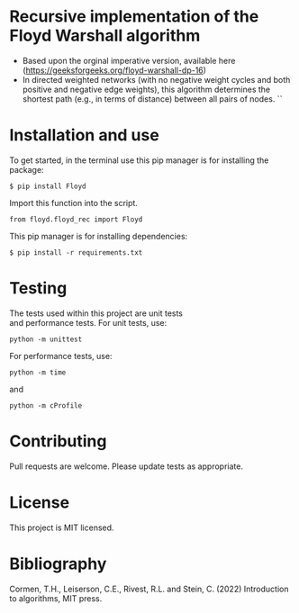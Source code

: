 # Recursive implementation of the Floyd Warshall algorithm  
+ Based upon the orginal imperative version, available here (https://geeksforgeeks.org/floyd-warshall-dp-16)
+ In directed weighted networks (with no negative weight cycles and both positive and negative edge weights), this algorithm determines the shortest path (e.g., in terms of distance) between all pairs of nodes.
``
# Installation and use 
To get started, in the terminal use
this pip manager is for installing the package:
```
$ pip install Floyd
```
Import this function into the script.
```
from floyd.floyd_rec import Floyd
```
This pip manager is for installing dependencies:
```
$ pip install -r requirements.txt
```
# Testing
The tests used within this project are unit tests    
and performance tests. For unit tests, use:
```
python -m unittest 
``` 
For performance tests, use:
```
python -m time
```
and 
```
python -m cProfile 
``` 
# Contributing
Pull requests are welcome. 
Please update tests as appropriate. 
# License
This project is MIT licensed.
# Bibliography
Cormen, T.H., Leiserson, C.E., Rivest, R.L. and Stein, C. (2022) Introduction to algorithms, MIT press.

